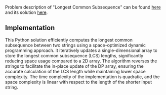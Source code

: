 Problem description of "Longest Common Subsequence" can be found [here](https://leetcode.com/problems/longest-common-subsequence/) and its solution [here](https://github.com/aurimas13/Solutions-To-Problems/blob/main/LeetCode/Python%20Solutions/Longest%20Common%20Subsequence/longest.py).

## Implementation

This Python solution efficiently computes the longest common subsequence between two strings using a space-optimized dynamic programming approach. It iteratively updates a single-dimensional array to store the longest common subsequence (LCS) lengths, significantly reducing space usage compared to a 2D array. The algorithm reverses the strings to facilitate the in-place update of the DP array, ensuring the accurate calculation of the LCS length while maintaining lower space complexity. The time complexity of the implementation is quadratic, and the space complexity is linear with respect to the length of the shorter input string.